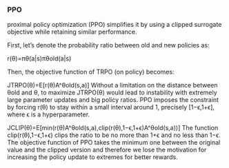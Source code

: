 
### PPO 
proximal policy optimization (PPO) simplifies it by using a clipped surrogate objective while retaining similar performance.

First, let’s denote the probability ratio between old and new policies as:

r(θ)=πθ(a|s)πθold(a|s)

Then, the objective function of TRPO (on policy) becomes:

JTRPO(θ)=E[r(θ)A^θold(s,a)]
Without a limitation on the distance between θold and θ, to maximize JTRPO(θ) would lead to instability with extremely large parameter updates and big policy ratios. PPO imposes the constraint by forcing r(θ) to stay within a small interval around 1, precisely [1−ϵ,1+ϵ], where ϵ is a hyperparameter.

JCLIP(θ)=E[min(r(θ)A^θold(s,a),clip(r(θ),1−ϵ,1+ϵ)A^θold(s,a))]
The function clip(r(θ),1−ϵ,1+ϵ) clips the ratio to be no more than 1+ϵ and no less than 1−ϵ. The objective function of PPO takes the minimum one between the original value and the clipped version and therefore we lose the motivation for increasing the policy update to extremes for better rewards.
